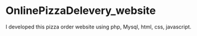 # OnlinePizzaDelevery_website
I developed this pizza order website using php, Mysql, html, css, javascript.  
